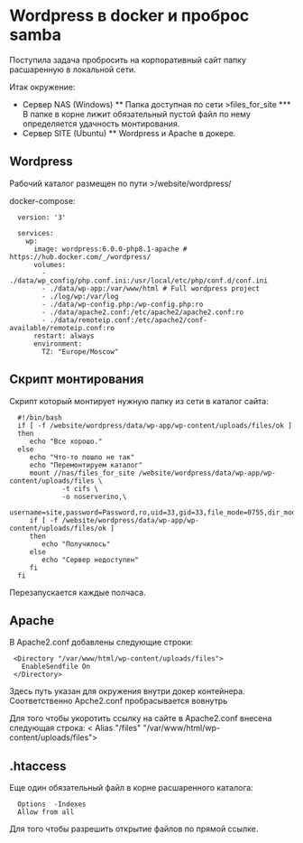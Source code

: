 # Wordpress в docker и проброс samba
 
Поступила задача пробросить на корпоративный сайт папку расшаренную в локальной сети.

Итак окружение:
 * Сервер NAS (Windows) 
  ** Папка доступная по сети >files_for_site
   *** В папке в корне лижит обязательный пустой файл <ok> по нему определяется удачность монтирования. 
 * Сервер SITE (Ubuntu)
  ** Wordpress и Apache в докере.



## Wordpress 
Рабочий каталог размещен по пути >/website/wordpress/

docker-compose:
```
  version: '3'

  services:
    wp:
      image: wordpress:6.0.0-php8.1-apache # https://hub.docker.com/_/wordpress/
      volumes:
        - ./data/wp_config/php.conf.ini:/usr/local/etc/php/conf.d/conf.ini
        - ./data/wp-app:/var/www/html # Full wordpress project
        - ./log/wp:/var/log
        - ./data/wp-config.php:/wp-config.php:ro
        - ./data/apache2.conf:/etc/apache2/apache2.conf:ro
        - ./data/remoteip.conf:/etc/apache2/conf-available/remoteip.conf:ro
      restart: always
      environment:
        TZ: "Europe/Moscow"
```

## Скрипт монтирования
Скрипт который монтирует нужную папку из сети в каталог сайта:
```
  #!/bin/bash
  if [ -f /website/wordpress/data/wp-app/wp-content/uploads/files/ok ]
  then
     echo "Все хорошо."
  else
     echo "Что-то пошло не так"
     echo "Перемонтируем каталог"
     mount //nas/files_for_site /website/wordpress/data/wp-app/wp-content/uploads/files \
             -t cifs \
             -o noserverino,\
             username=site,password=Password,ro,uid=33,gid=33,file_mode=0755,dir_mode=0755
     if [ -f /website/wordpress/data/wp-app/wp-content/uploads/files/ok ]
     then  
        echo "Получилось"
     else
        echo "Сервер недоступен"
     fi
  fi
```
Перезапускается каждые полчаса.

## Apache

В Apache2.conf добавлены следующие строки:
```
 <Directory "/var/www/html/wp-content/uploads/files">
   EnableSendfile On
 </Directory>
```
Здесь путь указан для окружения внутри докер контейнера.
Соответственно Apche2.conf пробрасывается вовнутрь

Для того чтобы укоротить ссылку на сайте в Apache2.conf 
внесена следующая строка:
< Alias "/files" "/var/www/html/wp-content/uploads/files">

## .htaccess
Еще один обязательный файл в корне расшаренного каталога:
```
  Options  -Indexes
  Allow from all
```
Для того чтобы разрешить открытие файлов по прямой ссылке.

